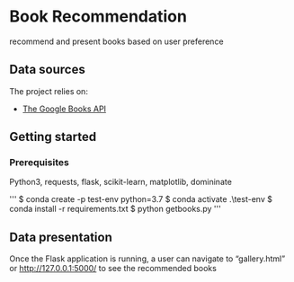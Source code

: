 # Book Recommendation

recommend and present books based on user preference

## Data sources

The project relies on:
* [The Google Books API](https://developers.google.com/books)

## Getting started

### Prerequisites

Python3, requests, flask, scikit-learn, matplotlib, domininate

'''
$ conda create -p test-env python=3.7
$ conda activate .\test-env
$ conda install -r requirements.txt
$ python getbooks.py
'''

## Data presentation
Once the Flask application is running, a user can navigate to “gallery.html” or http://127.0.0.1:5000/ to see the recommended books
